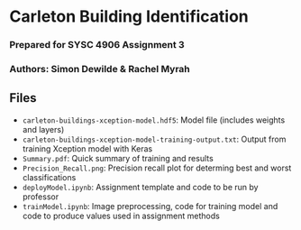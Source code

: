 # Carleton Building Identification
### Prepared for SYSC 4906 Assignment 3
### Authors: Simon Dewilde & Rachel Myrah

## Files
 * `carleton-buildings-xception-model.hdf5`: Model file (includes weights and layers)
 * `carleton-buildings-xception-model-training-output.txt`: Output from training Xception model with Keras
 * `Summary.pdf`: Quick summary of training and results
 * `Precision_Recall.png`: Precision recall plot for determing best and worst classifications
 * `deployModel.ipynb`: Assignment template and code to be run by professor
 * `trainModel.ipynb`: Image preprocessing, code for training model and code to produce values used in assignment methods